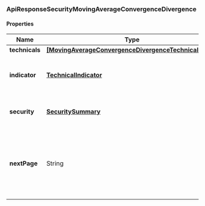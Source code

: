 
[//]: # (CLASS:ApiResponseSecurityMovingAverageConvergenceDivergence)

[//]: # (KIND:object)

### ApiResponseSecurityMovingAverageConvergenceDivergence

#### Properties

[//]: # (START_DEFINITION)

Name | Type | Description
------------ | ------------- | -------------
**technicals** | [**[MovingAverageConvergenceDivergenceTechnicalValue]**](MovingAverageConvergenceDivergenceTechnicalValue.md) |  &nbsp;
**indicator** | [**TechnicalIndicator**](TechnicalIndicator.md) | The name and symbol of the technical indicator &nbsp;
**security** | [**SecuritySummary**](SecuritySummary.md) | The Security of the Stock Price &nbsp;
**nextPage** | String | The token required to request the next page of the data. If null, no further results are available. &nbsp;

[//]: # (END_DEFINITION)


[//]: # (CONTAINED_CLASS:MovingAverageConvergenceDivergenceTechnicalValue)


[//]: # (CONTAINED_CLASS:TechnicalIndicator)


[//]: # (CONTAINED_CLASS:SecuritySummary)





